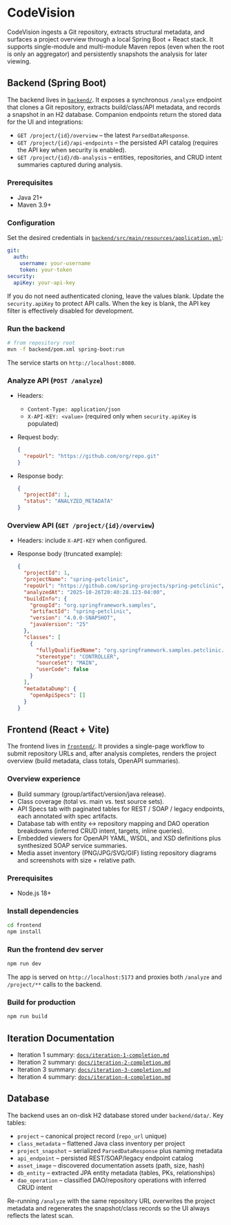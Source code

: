 # CodeVision

CodeVision ingests a Git repository, extracts structural metadata, and surfaces a project overview through a local Spring Boot + React stack. It supports single-module and multi-module Maven repos (even when the root is only an aggregator) and persistently snapshots the analysis for later viewing.

## Backend (Spring Boot)

The backend lives in [`backend/`](backend/). It exposes a synchronous `/analyze` endpoint that clones a Git repository, extracts build/class/API metadata, and records a snapshot in an H2 database. Companion endpoints return the stored data for the UI and integrations:

- `GET /project/{id}/overview` – the latest `ParsedDataResponse`.
- `GET /project/{id}/api-endpoints` – the persisted API catalog (requires the API key when security is enabled).
- `GET /project/{id}/db-analysis` – entities, repositories, and CRUD intent summaries captured during analysis.

### Prerequisites

- Java 21+
- Maven 3.9+

### Configuration

Set the desired credentials in [`backend/src/main/resources/application.yml`](backend/src/main/resources/application.yml):

```yaml
git:
  auth:
    username: your-username
    token: your-token
security:
  apiKey: your-api-key
```

If you do not need authenticated cloning, leave the values blank. Update the `security.apiKey` to protect API calls. When the key is blank, the API key filter is effectively disabled for development.

### Run the backend

```bash
# from repository root
mvn -f backend/pom.xml spring-boot:run
```

The service starts on `http://localhost:8080`.

### Analyze API (`POST /analyze`)

- Headers:
  - `Content-Type: application/json`
  - `X-API-KEY: <value>` (required only when `security.apiKey` is populated)
- Request body:

  ```json
  {
    "repoUrl": "https://github.com/org/repo.git"
  }
  ```

- Response body:

  ```json
  {
    "projectId": 1,
    "status": "ANALYZED_METADATA"
  }
  ```

### Overview API (`GET /project/{id}/overview`)

- Headers: include `X-API-KEY` when configured.
- Response body (truncated example):

  ```json
  {
    "projectId": 1,
    "projectName": "spring-petclinic",
    "repoUrl": "https://github.com/spring-projects/spring-petclinic",
    "analyzedAt": "2025-10-26T20:40:28.123-04:00",
    "buildInfo": {
      "groupId": "org.springframework.samples",
      "artifactId": "spring-petclinic",
      "version": "4.0.0-SNAPSHOT",
      "javaVersion": "25"
    },
    "classes": [
      {
        "fullyQualifiedName": "org.springframework.samples.petclinic.owner.OwnerController",
        "stereotype": "CONTROLLER",
        "sourceSet": "MAIN",
        "userCode": false
      }
    ],
    "metadataDump": {
      "openApiSpecs": []
    }
  }
  ```

## Frontend (React + Vite)

The frontend lives in [`frontend/`](frontend/). It provides a single-page workflow to submit repository URLs and, after analysis completes, renders the project overview (build metadata, class totals, OpenAPI summaries).

### Overview experience

- Build summary (group/artifact/version/java release).
- Class coverage (total vs. main vs. test source sets).
- API Specs tab with paginated tables for REST / SOAP / legacy endpoints, each annotated with spec artifacts.
- Database tab with entity ↔ repository mapping and DAO operation breakdowns (inferred CRUD intent, targets, inline queries).
- Embedded viewers for OpenAPI YAML, WSDL, and XSD definitions plus synthesized SOAP service summaries.
- Media asset inventory (PNG/JPG/SVG/GIF) listing repository diagrams and screenshots with size + relative path.

### Prerequisites

- Node.js 18+

### Install dependencies

```bash
cd frontend
npm install
```

### Run the frontend dev server

```bash
npm run dev
```

The app is served on `http://localhost:5173` and proxies both `/analyze` and `/project/**` calls to the backend.

### Build for production

```bash
npm run build
```

## Iteration Documentation

- Iteration 1 summary: [`docs/iteration-1-completion.md`](docs/iteration-1-completion.md)
- Iteration 2 summary: [`docs/iteration-2-completion.md`](docs/iteration-2-completion.md)
- Iteration 3 summary: [`docs/iteration-3-completion.md`](docs/iteration-3-completion.md)
- Iteration 4 summary: [`docs/iteration-4-completion.md`](docs/iteration-4-completion.md)

## Database

The backend uses an on-disk H2 database stored under `backend/data/`. Key tables:

- `project` – canonical project record (`repo_url` unique)
- `class_metadata` – flattened Java class inventory per project
- `project_snapshot` – serialized `ParsedDataResponse` plus naming metadata
- `api_endpoint` – persisted REST/SOAP/legacy endpoint catalog
- `asset_image` – discovered documentation assets (path, size, hash)
- `db_entity` – extracted JPA entity metadata (tables, PKs, relationships)
- `dao_operation` – classified DAO/repository operations with inferred CRUD intent

Re-running `/analyze` with the same repository URL overwrites the project metadata and regenerates the snapshot/class records so the UI always reflects the latest scan.
